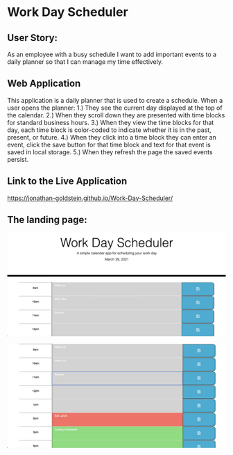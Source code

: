 # Work Day Scheduler

## User Story:
As an employee with a busy schedule I want to add important events to a daily planner so that I can manage my time effectively.

## Web Application
This application is a  daily planner that is used to create a schedule. When a user opens the planner:
1.) They see the current day displayed at the top of the calendar.
2.) When they  scroll down they are presented with time blocks for standard business hours.
3.) When they view the time blocks for that day, each time block is color-coded to indicate whether it is in the past, present, or future.
4.) When they click into a time block they can enter an event, click the save button for that time block and text for that event is saved in local storage.
5.) When they refresh the page the saved events persist.

## Link to the Live Application
https://jonathan-goldstein.github.io/Work-Day-Scheduler/
## The landing page:

![plot](./assets/images/Image1.jpeg)


![plot](./assets/images/Image2.jpeg)


